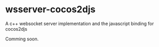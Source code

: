 # wsserver-cocos2djs
A c++ websocket server implementation and the javascript binding for cocos2djs

Comming soon.
